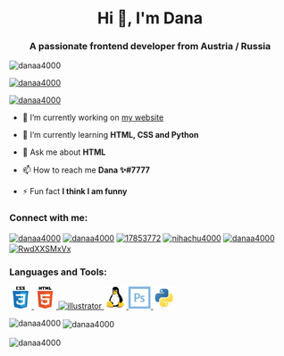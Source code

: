 <h1 align="center">Hi 👋, I'm Dana</h1>
<h3 align="center">A passionate frontend developer from Austria / Russia</h3>

<p align="left"> <img src="https://komarev.com/ghpvc/?username=danaa4000&label=Profile%20views&color=0e75b6&style=flat" alt="danaa4000" /> </p>

<p align="left"> <a href="https://github.com/ryo-ma/github-profile-trophy"><img src="https://github-profile-trophy.vercel.app/?username=danaa4000" alt="danaa4000" /></a> </p>

<p align="left"> <a href="https://twitter.com/danaa4000" target="blank"><img src="https://img.shields.io/twitter/follow/danaa4000?logo=twitter&style=for-the-badge" alt="danaa4000" /></a> </p>

- 🔭 I’m currently working on [my website](https://dana.pages.dev)

- 🌱 I’m currently learning **HTML, CSS and Python**

- 💬 Ask me about **HTML**

- 📫 How to reach me **Dana ✨#7777**

- ⚡ Fun fact **I think I am funny**

<h3 align="left">Connect with me:</h3>
<p align="left">
<a href="https://codepen.io/danaa4000" target="blank"><img align="center" src="https://raw.githubusercontent.com/rahuldkjain/github-profile-readme-generator/master/src/images/icons/Social/codepen.svg" alt="danaa4000" height="30" width="40" /></a>
<a href="https://twitter.com/danaa4000" target="blank"><img align="center" src="https://raw.githubusercontent.com/rahuldkjain/github-profile-readme-generator/master/src/images/icons/Social/twitter.svg" alt="danaa4000" height="30" width="40" /></a>
<a href="https://stackoverflow.com/users/17853772" target="blank"><img align="center" src="https://raw.githubusercontent.com/rahuldkjain/github-profile-readme-generator/master/src/images/icons/Social/stack-overflow.svg" alt="17853772" height="30" width="40" /></a>
<a href="https://instagram.com/nihachu4000" target="blank"><img align="center" src="https://raw.githubusercontent.com/rahuldkjain/github-profile-readme-generator/master/src/images/icons/Social/instagram.svg" alt="nihachu4000" height="30" width="40" /></a>
<a href="https://www.youtube.com/c/danaa4000" target="blank"><img align="center" src="https://raw.githubusercontent.com/rahuldkjain/github-profile-readme-generator/master/src/images/icons/Social/youtube.svg" alt="danaa4000" height="30" width="40" /></a>
<a href="https://discord.gg/RwdXXSMxVx" target="blank"><img align="center" src="https://raw.githubusercontent.com/rahuldkjain/github-profile-readme-generator/master/src/images/icons/Social/discord.svg" alt="RwdXXSMxVx" height="30" width="40" /></a>
</p>

<h3 align="left">Languages and Tools:</h3>
<p align="left"> <a href="https://www.w3schools.com/css/" target="_blank" rel="noreferrer"> <img src="https://raw.githubusercontent.com/devicons/devicon/master/icons/css3/css3-original-wordmark.svg" alt="css3" width="40" height="40"/> </a> <a href="https://www.w3.org/html/" target="_blank" rel="noreferrer"> <img src="https://raw.githubusercontent.com/devicons/devicon/master/icons/html5/html5-original-wordmark.svg" alt="html5" width="40" height="40"/> </a> <a href="https://www.adobe.com/in/products/illustrator.html" target="_blank" rel="noreferrer"> <img src="https://www.vectorlogo.zone/logos/adobe_illustrator/adobe_illustrator-icon.svg" alt="illustrator" width="40" height="40"/> </a> <a href="https://www.linux.org/" target="_blank" rel="noreferrer"> <img src="https://raw.githubusercontent.com/devicons/devicon/master/icons/linux/linux-original.svg" alt="linux" width="40" height="40"/> </a> <a href="https://www.photoshop.com/en" target="_blank" rel="noreferrer"> <img src="https://raw.githubusercontent.com/devicons/devicon/master/icons/photoshop/photoshop-line.svg" alt="photoshop" width="40" height="40"/> </a> <a href="https://www.python.org" target="_blank" rel="noreferrer"> <img src="https://raw.githubusercontent.com/devicons/devicon/master/icons/python/python-original.svg" alt="python" width="40" height="40"/> </a> </p>

<p><img align="left" src="https://github-readme-stats.vercel.app/api/top-langs?username=danaa4000&show_icons=true&locale=en&layout=compact" alt="danaa4000" /></p>

<p>&nbsp;<img align="center" src="https://github-readme-stats.vercel.app/api?username=danaa4000&show_icons=true&locale=en" alt="danaa4000" /></p>

<p><img align="center" src="https://github-readme-streak-stats.herokuapp.com/?user=danaa4000&" alt="danaa4000" /></p>

